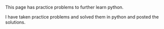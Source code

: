 
This page has practice problems to further learn python.

I have taken practice problems and solved them in python and posted the solutions.